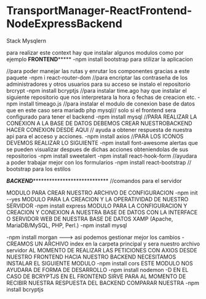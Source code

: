 # TransportManager-ReactFrontend-NodeExpressBackend
Stack Mysqlern

para realizar este context hay que instalar algunos modulos como por ejemplo
********************************FRONTEND*************************************
-npm install bootstrap para stilizar la aplicacion

//para poder manejar las rutas y enrutar los componentes gracias a este paquete
-npm i react-router-dom
//para encriptar las contraseña de los administradores y otros usuarios para su acceso se instalo el repositorio brcrypt
-npm install bcryptjs
//para instalar time.ago hay que instalar el siguiente repositorio que nos interpretara la hora o fechas de creacion etc.
-npm install timeago.js
//para instalar el modulo de conexion base de datos que en este caso sera mariadb php mysql// solo si el frontend sera configurado para tener el backend
-npm install mysql 
//PARA REALIZAR LA CONEXION A LA BASE DE DATOS DEBEMOS CREAR NUESTROBACKEND HACER CONEXION DESDE AQUI // ayuda a obtener respuesta de nuestra api para el acceso y acciones.
-npm install axios
//PARA LOS ICONOS DEVEMOS REALIZAR LO SIGUIENTE
-npm install font-awesome
alertas que se pueden visualizar despues de dichas acciones obteniendolas de sus repositorios
-npm install sweetalert 
-npm install react-hook-form //ayudara a poder trabajar mejor con los formularios
-npm install react-bootstrap // bootstrap para los estilos

***********************BACKEND***************************************************
//comandos para el servidor

MODULO PARA CREAR NUESTRO ARCHIVO DE CONFIGURACION
-npm init --yes
MODULO PARA LA CREACION Y LA OPERATIVIDAD DE NUESTRO SERVIDOR
-npm install express 
MODULO PARA LA CONFIGURACION Y CREACION Y CONEXION A NUESTRA BASE DE DATOS CON LA INTERFACE O SERVIDOR WEB DE NUESTRA BASE DE DATOS XAMP
(Apache, MariaDB/MySQL, PHP, Perl.)
-npm install mysql

-npm install morgan ---> asi podemos gestionar mejor los cambios
-CREAMOS UN ARCHIVO index en la carpeta principal y sera nuestro archivo servidor
AL MOMENTO DE REALIZAR LAS PETICIONES CON AXIOS DESDE NUESTRO FRONTEND HACIA NUESTRO BACKEND NECESITAMOS INSTALAR EL SIGUIENTE MODULO
-npm install cors
ESTE MODULO NOS AYUDARA DE FORMA DE DESARROLLO 
-npm install nodemon -D
EN EL CASO DE BCRYPTJS EN EL FRONTEND SIRVE PARA AL MOMENTO DE RECIBIR NUESTRA RESPUESTA DEL BACKEND COMPARAR NUESTRA 
-npm install bcryptjs
